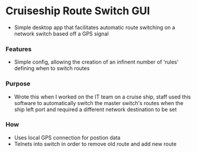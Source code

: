 # Cruiseship Route Switch GUI
- Simple desktop app that facilitates automatic route switching on a network switch based off a GPS signal

### Features
- Simple config, allowing the creation of an infinent number of 'rules' defining when to switch routes

### Purpose
- Wrote this when I worked on the IT team on a cruise ship, staff used this software to automatically switch the master switch's routes when the ship left port and required a different network destination to be set

### How
- Uses local GPS connection for postion data
- Telnets into switch in order to remove old route and add new route 
